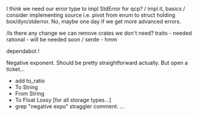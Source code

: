 I think we need our error type to impl StdError for qcp?
/ impl it, basics
/ consider implementing source i.e. pivot from enum to struct holding box/dyn/stderror. No, maybe one day if we get more advanced errors.

/Is there any change we can remove crates we don't need?
    traits - needed
    rational - will be needed soon
/    serde - hmm

dependabot !

Negative exponent. Should be pretty straightforward actually. But open a ticket...
- add to_ratio
- To String
- From String
- To Float Lossy [for all storage types...]
- grep "negative expo" straggler comment.
...

